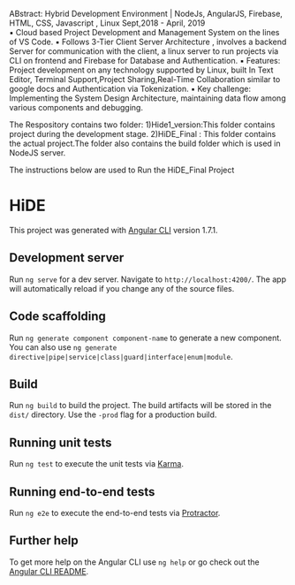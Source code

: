 
ABstract:
Hybrid Development Environment |  NodeJs,  AngularJS, Firebase, HTML, CSS,  Javascript , Linux                     Sept,2018  - April, 2019                    
▪ Cloud based Project Development and Management System on the lines of VS Code. 
▪ Follows 3-Tier Client Server Architecture , involves a backend Server for communication with the client,  a linux server 
  to run projects via CLI on frontend and Firebase for Database  and Authentication. 
▪ Features: Project development on any technology supported by Linux, built In Text Editor, Terminal Support,Project Sharing,Real-Time Collaboration similar to     google docs and Authentication via Tokenization.
▪ Key challenge: Implementing the System Design Architecture, maintaining data flow among various components and  debugging.


The Respository contains two folder:
1)Hide1_version:This folder contains project during the development stage.
2)HiDE_Final : This folder contains the actual project.The folder also contains the build folder which is used in NodeJS server.

The instructions below are used to Run the HiDE_Final Project


# HiDE

This project was generated with [Angular CLI](https://github.com/angular/angular-cli) version 1.7.1.

## Development server

Run `ng serve` for a dev server. Navigate to `http://localhost:4200/`. The app will automatically reload if you change any of the source files.

## Code scaffolding

Run `ng generate component component-name` to generate a new component. You can also use `ng generate directive|pipe|service|class|guard|interface|enum|module`.

## Build

Run `ng build` to build the project. The build artifacts will be stored in the `dist/` directory. Use the `-prod` flag for a production build.

## Running unit tests

Run `ng test` to execute the unit tests via [Karma](https://karma-runner.github.io).

## Running end-to-end tests

Run `ng e2e` to execute the end-to-end tests via [Protractor](http://www.protractortest.org/).

## Further help

To get more help on the Angular CLI use `ng help` or go check out the [Angular CLI README](https://github.com/angular/angular-cli/blob/master/README.md).
